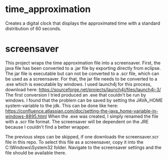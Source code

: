 # time_approximation
Creates a digital clock that displays the approximated time with a standard distribution of 60 seconds.

# screensaver
This project wraps the time approximation file into a screensaver.
First, the java file has been converted to a .jar file by exporting directly from eclipse.
The jar file is executable but can not be converted to a .scr file, which can be used as a screensaver.
For that, the jar file needs to be converted to a .exe which is executable by windows. 
I used launch4j for this process, download here: https://sourceforge.net/projects/launch4j/files/launch4j-3/
The first conversion I tried produced an .exe that couldn't be run by windows. I found that the problem can be saved 
by setting the JAVA_HOME system-variable to the jdk. This can be done like here: https://confluence.atlassian.com/doc/setting-the-java_home-variable-in-windows-8895.html
When the .exe was created, I simply renamed the file with a .scr file format. The screensaver will be dependent on the JRE because I couldn't find a better wrapper.

The previous steps can be skipped, if one downloads the screensaver.scr file in this repo.
To select this file as a screensaver, copy it into the C:\Windows\System32 folder. Navigate to the screensaver settings and the file should be available there.

